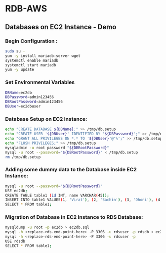 # RDB-AWS


## Databases on EC2 Instance - Demo
### Begin Configuration :
```bash
sudo su -
yum -y install mariadb-server wget
systemctl enable mariadb
systemctl start mariadb
yum -y update
```
### Set Environmental Variables
```bash
DBName=ec2db
DBPassword=admin123456
DBRootPassword=admin123456
DBUser=ec2dbuser
```
### Database Setup on EC2 Instance:
```bash
echo "CREATE DATABASE ${DBName};" >> /tmp/db.setup
echo "CREATE USER '${DBUser}' IDENTIFIED BY '${DBPassword}';" >> /tmp/db.setup
echo "GRANT ALL PRIVILEGES ON *.* TO '${DBUser}'@'%';" >> /tmp/db.setup
echo "FLUSH PRIVILEGES;" >> /tmp/db.setup
mysqladmin -u root password "${DBRootPassword}"
mysql -u root --password="${DBRootPassword}" < /tmp/db.setup
rm /tmp/db.setup
```
### Adding some dummy data to the Database inside EC2 Instance:
```bash
mysql -u root --password="${DBRootPassword}"
USE ec2db;
CREATE TABLE table1 (id INT, name VARCHAR(45));
INSERT INTO table1 VALUES(1, 'Virat'), (2, 'Sachin'), (3, 'Dhoni'), (4, 'ABD');
SELECT * FROM table1;
```
### Migration of Database in EC2 Instance to RDS Database:
```bash
mysqldump -u root -p ec2db > ec2db.sql
mysql -h <replace-rds-end-point-here> -P 3306 -u rdsuser -p rdsdb < ec2db.sql
mysql -h <replace-rds-end-point-here> -P 3306 -u rdsuser -p
USE rdsdb
SELECT * FROM table1;
```


